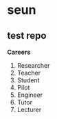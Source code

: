 # seun
## test repo


**Careers**
1. Researcher
2. Teacher
3. Student
4. Pilot
5. Engineer
6. Tutor
7. Lecturer
